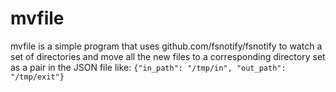 # mvfile
mvfile is a simple program that uses github.com/fsnotify/fsnotify to watch a set of directories and move all the new files to a corresponding directory set as a pair in the JSON file like: ```{"in_path": "/tmp/in", "out_path": "/tmp/exit"}```


